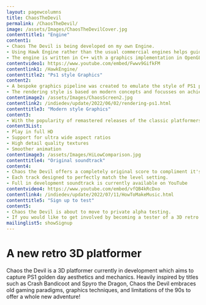 ```yaml
---
layout: pagewcolumns
title: ChaosTheDevil
permalink: /ChaosTheDevil/
image: /assets/Images/ChaosTheDevilCover.jpg
contenttitle1: "Engine"
content1: 
- Chaos The Devil is being developed on my own Engine.
- Using Hawk Engine rather than the usual commercial engines helps guide development to a simpler feel by restricting functionality.
- The engine is written in C++ with a graphics implementation in OpenGL.
contentvideo1: https://www.youtube.com/embed/Fwwv9GifkFM
contentlink1: /HawkEngine/
contenttitle2: "Ps1 style Graphics"
content2: 
- A bespoke graphics pipeline was created to emulate the style of PS1 platfomer classics.
- The rendering style is based on modern concepts and focusses on achieving retro PS1 feel, render artifacts and all.
contentimage2: /assets/Images/ChaosScreen2.jpg
contentlink2: /indiedev/update/2022/06/02/rendering-ps1.html
contenttitle3: "Modern style Graphics"
content3: 
- With the popularity of remastered releases of the classic platformers on the rise. Chaos The Devil offers a high fidelity gameplay option.
content3List:
- Play in full HD
- Support for ultra wide aspect ratios
- High detail quality textures
- Smoother animation
contentimage3: /assets/Images/HiLowComparison.jpg
contenttitle4: "Original soundtrack"
content4:
- Chaos the Devil offers a completely original score to compliment it's retro feel.
- Each track designed to perfectly match the level setting.
- Full in development soundtrack is currently available on YouTube
contentvideo4: https://www.youtube.com/embed/vfQB4kRcDxo
contentlink4: /indiedev/update/2022/07/11/HowToMakeMusic.html
contenttitle5: "Sign up to test"
content5:
- Chaos the Devil is about to move to private alpha testing.
- If you would like to get involved by becoming a tester of a 3D retro platformer at an early stage. Sign up to my mailing list to receive the early notification email when alpha testing sign-up opens to the public.
mailinglist5: showSignup
---
```

# A new retro 3D platformer
Chaos the Devil is a 3D platformer currently in development which aims to capture PS1 golden day aesthetics and mechanics. Heavily inspired by titles such as Crash Bandicoot and Spyro the Dragon, Chaos the Devil embraces old gaming paradigms, graphics techniques, and limitations of the 90s to offer a whole new adventure!

